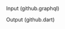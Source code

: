 Input (github.graphql)

<script src="https://gist.github.com/johnsabath/2872101c7d11b48ac4a90eedaac94960.js"></script>

Output (github.dart)

<script src="https://gist.github.com/johnsabath/f5507b3d5dae071808e1987f75053f49.js"></script>
